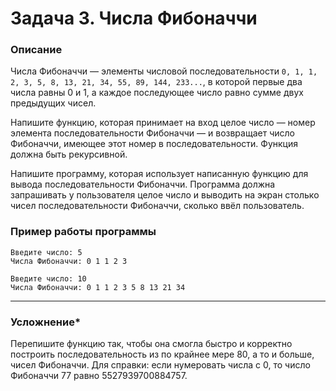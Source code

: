 # Задача 3. Числа Фибоначчи

### Описание
Числа Фибоначчи — элементы числовой последовательности `0, 1, 1, 2, 3, 5, 8, 13, 21, 34, 55, 89, 144, 233...`, в которой первые два числа равны 0 и 1, а каждое последующее число равно сумме двух предыдущих чисел.

Напишите функцию, которая принимает на вход целое число — номер элемента последовательности Фибоначчи — и возвращает число Фибоначчи, имеющее этот номер в последовательности. Функция должна быть рекурсивной.

Напишите программу, которая использует написанную функцию для вывода последовательности Фибоначчи. Программа должна запрашивать у пользователя целое число и выводить на экран столько чисел последовательности Фибоначчи, сколько ввёл пользователь.

### Пример работы программы
```
Введите число: 5
Числа Фибоначчи: 0 1 1 2 3
```
```
Введите число: 10
Числа Фибоначчи: 0 1 1 2 3 5 8 13 21 34
```


-----

### Усложнение*

Перепишите функцию так, чтобы она смогла быстро и корректно построить последовательность из по крайнее мере 80, а то и больше, чисел Фибоначчи. Для справки: если нумеровать числа с 0, то число Фибоначчи 77 равно 5527939700884757.

